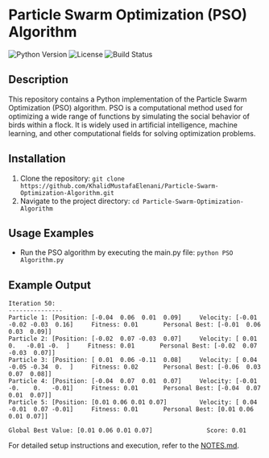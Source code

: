 # Particle Swarm Optimization (PSO) Algorithm
![Python Version](https://img.shields.io/badge/python-3.7%2B-blue)
![License](https://img.shields.io/badge/license-MIT-green)
![Build Status](https://img.shields.io/badge/build-passing-brightgreen)

## Description
This repository contains a Python implementation of the Particle Swarm Optimization (PSO) algorithm. PSO is a computational method used for optimizing a wide range of functions by simulating the social behavior of birds within a flock. It is widely used in artificial intelligence, machine learning, and other computational fields for solving optimization problems.

## Installation
1. Clone the repository: `git clone https://github.com/KhalidMustafaElenani/Particle-Swarm-Optimization-Algorithm.git`
2. Navigate to the project directory: `cd Particle-Swarm-Optimization-Algorithm`

## Usage Examples
  - Run the PSO algorithm by executing the main.py file: `python PSO Algorithm.py`

## Example Output
```
Iteration 50:
---------------
Particle 1: [Position: [-0.04  0.06  0.01  0.09]	 Velocity: [-0.01 -0.02 -0.03  0.16]	 Fitness: 0.01		 Personal Best: [-0.01  0.06  0.03  0.09]]
Particle 2: [Position: [-0.02  0.07 -0.03  0.07]	 Velocity: [ 0.01  0.   -0.01 -0.  ]	 Fitness: 0.01		 Personal Best: [-0.02  0.07 -0.03  0.07]]
Particle 3: [Position: [ 0.01  0.06 -0.11  0.08]	 Velocity: [ 0.04 -0.05 -0.34  0.  ]	 Fitness: 0.02		 Personal Best: [-0.06  0.03  0.07  0.08]]
Particle 4: [Position: [-0.04  0.07  0.01  0.07]	 Velocity: [-0.01 -0.    0.   -0.01]	 Fitness: 0.01		 Personal Best: [-0.04  0.07  0.01  0.07]]
Particle 5: [Position: [0.01 0.06 0.01 0.07]	     Velocity: [ 0.04 -0.01  0.07 -0.01]	 Fitness: 0.01		 Personal Best: [0.01 0.06 0.01 0.07]]

Global Best Value: [0.01 0.06 0.01 0.07] 		       Score: 0.01
```
For detailed setup instructions and execution, refer to the [NOTES.md](NOTES.md).
